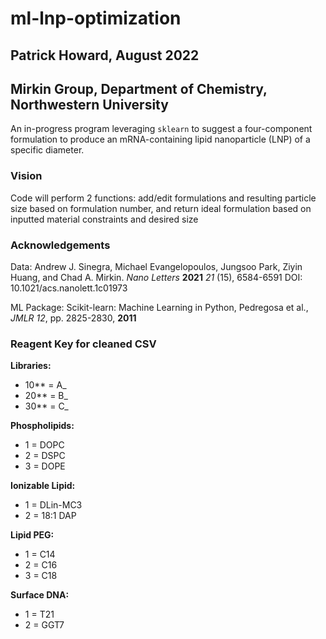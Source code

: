 # ml-lnp-optimization
## Patrick Howard, August 2022
## Mirkin Group, Department of Chemistry, Northwestern University

An in-progress program leveraging `sklearn` to suggest a four-component formulation to produce an mRNA-containing lipid nanoparticle (LNP) of a specific diameter.

### Vision
Code will perform 2 functions: add/edit formulations and resulting particle size based on formulation number, and return ideal formulation based on inputted material constraints and desired size

### Acknowledgements
Data:
Andrew J. Sinegra, Michael Evangelopoulos, Jungsoo Park, Ziyin Huang, and Chad A. Mirkin. *Nano Letters* **2021** *21* (15), 6584-6591
DOI: 10.1021/acs.nanolett.1c01973

ML Package:
Scikit-learn: Machine Learning in Python, Pedregosa et al., *JMLR 12*, pp. 2825-2830, **2011**

### Reagent Key for cleaned CSV

**Libraries:**
- 10** = A_ 
- 20** = B_
- 30** = C_

**Phospholipids:**
- 1 = DOPC
- 2 = DSPC
- 3 = DOPE

**Ionizable Lipid:**
- 1 = DLin-MC3
- 2 = 18:1 DAP

**Lipid PEG:**
- 1 = C14
- 2 = C16
- 3 = C18

**Surface DNA:**
- 1 = T21
- 2 = GGT7
